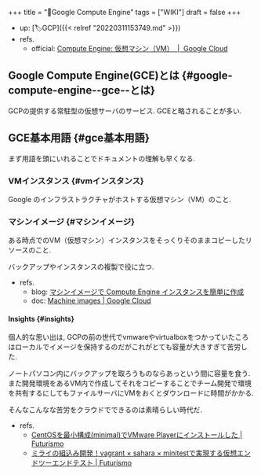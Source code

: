 +++
title = "📝Google Compute Engine"
tags = ["WIKI"]
draft = false
+++

-   up: [🏷GCP]({{< relref "20220311153749.md" >}})
-   refs.
    -   official: [Compute Engine: 仮想マシン（VM）  |  Google Cloud](https://cloud.google.com/compute?hl=ja)


## Google Compute Engine(GCE)とは {#google-compute-engine--gce--とは}

GCPの提供する常駐型の仮想サーバのサービス. GCEと略されることが多い.


## GCE基本用語 {#gce基本用語}

まず用語を頭にいれることでドキュメントの理解も早くなる.


### VMインスタンス {#vmインスタンス}

Google のインフラストラクチャがホストする仮想マシン（VM）のこと.


### マシンイメージ {#マシンイメージ}

ある時点でのVM（仮想マシン）インスタンスをそっくりそのままコピーしたリソースのこと.

バックアップやインスタンスの複製で役に立つ.

-   refs.
    -   blog: [マシンイメージで Compute Engine インスタンスを簡単に作成](https://cloud.google.com/blog/ja/products/compute/compute-engine-gets-machine-images)
    -   doc: [Machine images | Google Cloud](https://cloud.google.com/compute/docs/machine-images/)


#### Insights {#insights}

個人的な思い出は, GCPの前の世代でvmwareやvirtualboxをつかっていたころはローカルでイメージを保持するのだがこれがとても容量が大きすぎて苦労した.

ノートパソコン内にバックアップを取ろうものならあっという間に容量を食う. また開発環境をあるVM内で作成してそれをコピーすることでチーム開発で環境を共有するにしてもファイルサーバにVMをおくとダウンロードに時間がかかる.

そんなこんなな苦労をクラウドでできるのは素晴らしい時代だ.

-   refs.
    -   [CentOSを最小構成(minimal)でVMware Playerにインストールした | Futurismo](https://futurismo.biz/archives/1330/)
    -   [ミライの組込み開発！vagrant × sahara × minitestで実現する仮想エンドツーエンドテスト | Futurismo](https://futurismo.biz/archives/1667/)
